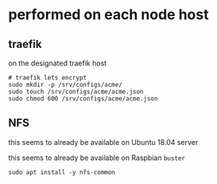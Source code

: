 performed on each node host
===========================

traefik
-------

on the designated traefik host

```
# traefik lets encrypt
sudo mkdir -p /srv/configs/acme/
sudo touch /srv/configs/acme/acme.json
sudo chmod 600 /srv/configs/acme/acme.json
```

NFS
---

this seems to already be available on Ubuntu 18.04 server

this seems to already be available on Raspbian `buster`

```
sudo apt install -y nfs-common
```
